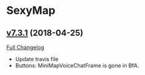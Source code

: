 # SexyMap

## [v7.3.1](https://github.com/funkydude/SexyMap/tree/v7.3.1) (2018-04-25)
[Full Changelog](https://github.com/funkydude/SexyMap/compare/v7.3.0...v7.3.1)

- Update travis file  
- Buttons: MiniMapVoiceChatFrame is gone in BfA.  
